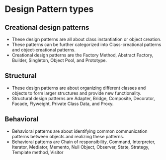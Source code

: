 # Design Pattern types

## Creational design patterns
- These design patterns are all about class instantiation or object creation.
- These patterns can be further categorized into Class-creational patterns and object-creational patterns.
- Creational design patterns are the Factory Method, Abstract Factory, Builder, Singleton, Object Pool, and Prototype.

## Structural
- These design patterns are about organizing different classes and objects to form larger structures and provide new functionality.
- Structural design patterns are Adapter, Bridge, Composite, Decorator, Facade, Flyweight, Private Class Data, and Proxy.

## Behavioral
- Behavioral patterns are about identifying common communication patterns between objects and realizing these patterns.
- Behavioral patterns are Chain of responsibility, Command, Interpreter, Iterator, Mediator, Memento, Null Object, Observer, State, Strategy, Template method, Visitor